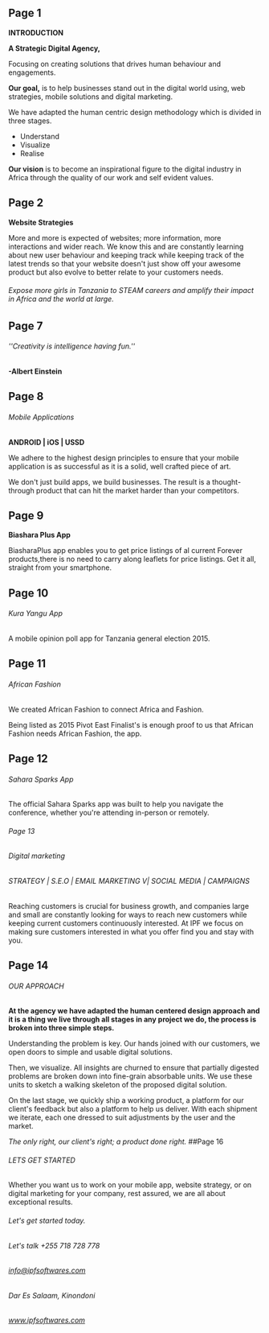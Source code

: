 ## Page 1

**INTRODUCTION**

**A Strategic Digital Agency,**

Focusing on creating solutions that drives human behaviour and engagements.

**Our goal,** is to help businesses stand out in the digital world using, web strategies, mobile solutions and digital marketing.

We have adapted the human centric design methodology which is divided in three stages.

* Understand
* Visualize
* Realise

**Our vision** is to become an inspirational figure to the digital industry in Africa through the quality of our work and self evident values.

## Page 2
**Website Strategies**

More and more is expected of websites; more information, more interactions and wider reach. We know this and are constantly learning about new user behaviour and keeping track while keeping track of the latest trends so that your website doesn't just show off your awesome product but also evolve to better relate to your customers needs.

###### Expose more girls in Tanzania to STEAM careers and amplify their impact in Africa and the world at large.

## Page 7

###### ''Creativity is intelligence having fun.''

**-Albert Einstein**
## Page 8
###### Mobile Applications
**ANDROID | iOS | USSD**

We adhere to the highest design principles to ensure that your mobile application is as successful as it is a solid, well crafted piece of art.

We don't just build apps, we build businesses. The result is a thought-through product that can hit the market harder than your competitors.

## Page 9
**Biashara Plus App**

BiasharaPlus app enables you to get price listings of al current Forever products,there is no need to carry along leaflets for price listings.
Get it all, straight from your smartphone.

## Page 10
###### Kura Yangu App
A mobile opinion poll app for Tanzania general election 2015.
## Page 11
###### African Fashion
We created African Fashion to connect Africa and Fashion.

Being listed as 2015 Pivot East Finalist's is enough proof to us that African Fashion needs African Fashion, the app.
## Page 12
###### Sahara Sparks App
The official Sahara Sparks app was built to help you navigate the conference, whether you're attending in-person or remotely.

###### Page 13
###### Digital marketing
###### STRATEGY | S.E.O | EMAIL MARKETING V| SOCIAL MEDIA | CAMPAIGNS
Reaching customers is crucial for business growth, and companies large and small are constantly looking for ways to reach new customers while keeping current customers continuously interested. At IPF we focus on making sure customers interested in what you offer find you and stay with you.

## Page 14
###### OUR APPROACH

__At the agency we have adapted the human centered design approach and it is a thing we live through all stages in any project we do, the process is broken into three simple steps.__

Understanding the problem is key. Our hands joined with our customers, we open doors to simple and usable digital solutions.

Then, we visualize. All insights are churned to ensure that partially digested problems are broken down into fine-grain absorbable units. We use these units to sketch a walking skeleton of the proposed digital solution.

On the last stage, we quickly ship a working product, a platform for our client's feedback but also a platform to help us deliver.
With each shipment we iterate, each one dressed to suit adjustments by the user and the market.

*The only right, our client's right; a product done right.*
##Page 16
###### LETS GET STARTED
Whether you want us to work on your mobile app, website strategy, or on digital marketing for your company, rest assured, we are all about exceptional results.

###### Let's get started today.

###### Let's talk +255 718 728 778
###### info@ipfsoftwares.com
###### Dar Es Salaam, Kinondoni
###### www.ipfsoftwares.com
